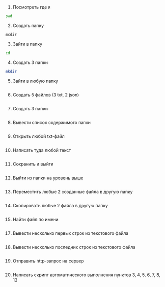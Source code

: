 1. Посмотреть где я
```bash
pwd
```
2. Создать папку
```bash
mcdir
```
3. Зайти в папку
```bash
cd
```
4. Создать 3 папки
```bash
mkdir
```
5. Зайти в любую папку
```bash

```
6. Создать 5 файлов (3 txt, 2 json)
```bash

```
7. Создать 3 папки
```bash

```
8. Вывести список содержимого папки
```bash

```
9. Открыть любой txt-файл
```bash

```
10. Написать туда любой текст
```bash

```
11. Сохранить и выйти
```bash

```
12. Выйти из папки на уровень выше
```bash

```
13. Переместить любые 2 созданные файла в другую папку
```bash

```
14. Скопировать любые 2 файла в другую папку
```bash

```
15. Найти файл по имени
```bash

```
17. Вывести несколько первых строк из текстового файла
```bash

```
18. Вывести несколько последних строк из текстового файла
```bash

```
19. Отправить http-запрос на сервер
```bash

```
20. Написать скрипт автоматического выполнения пунктов 3, 4, 5, 6, 7, 8, 13
```bash

```

